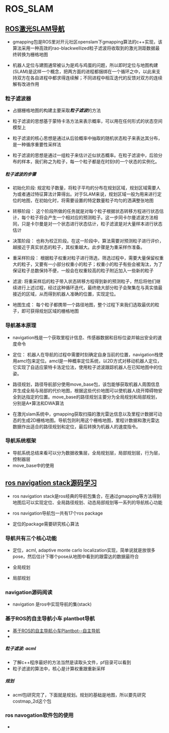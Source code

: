 # ROS_SLAM

## [ROS激光SLAM导航](https://blog.csdn.net/luohuiwu/article/details/92787237)

* gmapping包是ROS里对开元社区openslam下gmapping算法的c++实现，该算法采用一种高效的rao-blackwellized粒子滤波将收取到的激光测距数据最终转换为栅格地图

* 机器人定位与建图通常被认为是鸡与鸡蛋的问题，所以即时定位与地图构建(SLAM)是这样一个概念，把两方面的进程都捆绑在一个循环之中，以此来支持双方在各自进程中都求得连续解；不同进程中相互迭代的反馈对双方的连续解有改进作用

### 粒子滤波器

* 占据栅格地图的构建主要采取***粒子滤波***的方法
* 粒子滤波的思想基于蒙特卡洛方法来表示概率，可以用在任何形式的状态空间模型上
* 粒子滤波的核心思想是通过从后验概率中抽取的随机状态粒子来表达其分布，是一种循序重要性采样法

* 粒子滤波的思想是通过一组粒子来估计近似状态概率。在粒子滤波中，后验分布的样本，我们称之为粒子，每一个粒子都是在时刻t的一个状态的实例化。

##### 粒子滤波的步骤

* 初始化阶段: 规定粒子数量，将粒子平均的分布在规划区域，规划区域需要人为或者通过特征算法计算得出。对于SLAM来说，规划区域一般为用来进行定位的地图，在初始化时，将需要设置的特定数量粒子均匀的洒满整张地图

* 转移阶段： 这个阶段所做的任务就是对每个粒子根据状态转移方程进行状态估计，每个粒子将会产生一个相对应的预测粒子。这一步同卡尔曼滤波方法相同，只是卡尔曼是对一个状态进行状态估计，粒子滤波是对大量样本进行状态估计

* 决策阶段： 也称为校正阶段。在这一阶段中，算法需要对预测粒子进行评价，越接近于真实状态的粒子，其权重越大。此步骤是为重采样作准备。

* 重采样阶段： 根据粒子权重对粒子进行筛选，筛选过程中，需要大量保留权重大的粒子，又要有一小部分权重小的粒子；权重小的粒子有些会被淘汰，为了保证粒子总数保持不便，一般会在权重较高的粒子附近加入一些新的粒子

* 滤波: 将重采样后的粒子带入状态转移方程得到新的预测粒子，然后将他们继续进行上述过程，经过这种循环迭代，最终绝大部分粒子会聚集在与真实值最接近的区域，从而得到机器人准确的位置，实现定位。

* 地图生成： 每个粒子都携带一个路径地图，整个过程下来我们选取最优的粒子，即可获得规划区域的栅格地图

### 导航基本原理

* navigation栈是一个获取里程计信息、传感器数据和目标位姿并输出安全的速度命令

* 定位： 机器人在导航的过程中需要时刻确定自身当前的位置，navigation栈使用amcl包来定位。amcl是一种概率定位系统，以2D方式对移动机器人定位，它实现了自适应蒙特卡洛定位法，使用粒子滤波跟踪机器人在已知地图中的位姿。

* 路径规划，路径导航部分使用move_base包，该包能够获取机器人周围信息并生成全局与局部的代价地图，根据这些代价地图可以使机器人绕开障碍物安全到达指定的位置。move_base的路径规划主要分为全局规划和局部规划，分别是A*算法和DWA算法

* 在激光slam系统中，gmapping获取扫描的激光雷达信息以及里程计数据可动态的生成2D栅格地图。导航包则利用这个栅格地图，里程计数据和激光雷达数据作出适合的路径规划和定位，最后转换为机器人的速度指令。

### 导航系统框架

* 导航系统总结来看可以分为数据收集层，全局规划层，局部规划层，行为层，控制器层
* move_base中的使用


## [ros navigation stack源码学习](https://zhuanlan.zhihu.com/p/28133329)

* ros navigation stack是ros经典的导航包集合，在通过gmapping等方法得到地图后可以实现定位、全局路径规划、动态局部规划等一系列的导航核心功能

* ros navigation导航包一共有17个ros package
* 定位的package需要研究核心算法

### 导航共有三个核心功能

* 定位，acml, adaptive monte carlo localization实现，简单说就是放很多pose，然后估计下哪个pose从地图中看到的跟雷达的数据最符合

* 全局规划

* 局部规划

### navigation源码阅读

* navigation 是ros中实现导航的集(stack)

### 基于ROS的自主导航小车 plantbot导航

* [基于ROS的自主导航小车Plantbot--自主导航](https://zhuanlan.zhihu.com/p/27509134)
* 

##### 粒子滤波: acml

* 了解c++程序最好的方法当然是读取头文件，pf目录可以看到
* 粒子滤波的算法中，核心是计算权重跟重新采样

##### 规划

* acml包研究完了，下面就是规划。规划的基础是地图，所以要先研究costmap_2d这个包

### ros navogation软件包的使用

* 